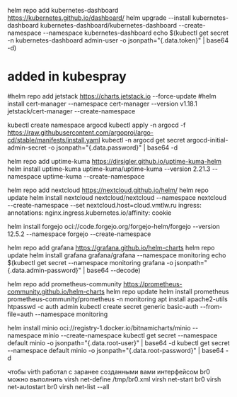 helm repo add kubernetes-dashboard https://kubernetes.github.io/dashboard/
helm upgrade --install kubernetes-dashboard kubernetes-dashboard/kubernetes-dashboard --create-namespace --namespace kubernetes-dashboard
echo $(kubectl get secret -n kubernetes-dashboard admin-user -o jsonpath="{.data.token}" | base64 -d)

# added in kubespray
#helm repo add jetstack https://charts.jetstack.io --force-update
#helm install cert-manager --namespace cert-manager --version v1.18.1 jetstack/cert-manager --create-namespace

kubectl create namespace argocd
kubectl apply -n argocd -f https://raw.githubusercontent.com/argoproj/argo-cd/stable/manifests/install.yaml
kubectl -n argocd get secret argocd-initial-admin-secret -o jsonpath="{.data.password}" | base64 -d

helm repo add uptime-kuma https://dirsigler.github.io/uptime-kuma-helm
helm install uptime-kuma uptime-kuma/uptime-kuma --version 2.21.3 --namespace uptime-kuma --create-namespace

helm repo add nextcloud https://nextcloud.github.io/helm/
helm repo update
helm install nextcloud nextcloud/nextcloud --namespace nextcloud --create-namespace --set nextcloud.host=cloud.vmtlw.ru
ingress:
  annotations:
    nginx.ingress.kubernetes.io/affinity: cookie


helm install forgejo oci://code.forgejo.org/forgejo-helm/forgejo --version 12.5.2 --namespace forgejo --create-namespace

helm repo add grafana https://grafana.github.io/helm-charts
helm repo update
helm install grafana grafana/grafana --namespace monitoring
echo $(kubectl get secret --namespace monitoring grafana -o jsonpath="{.data.admin-password}" | base64 --decode)


helm repo add prometheus-community https://prometheus-community.github.io/helm-charts
helm repo update
helm install prometheus prometheus-community/prometheus -n monitoring
apt install apache2-utils
htpasswd -c auth admin
kubectl create secret generic basic-auth --from-file=auth --namespace monitoring

helm install minio oci://registry-1.docker.io/bitnamicharts/minio  --namespace minio --create-namespace
kubectl get secret --namespace default minio -o jsonpath="{.data.root-user}" | base64 -d
kubectl get secret --namespace default minio -o jsonpath="{.data.root-password}" | base64 -d


чтобы virth   работал с заранее созданными вами интерфейсом br0 можно выполнить 
virsh net-define /tmp/br0.xml
virsh net-start br0
virsh net-autostart br0
virsh net-list --all

